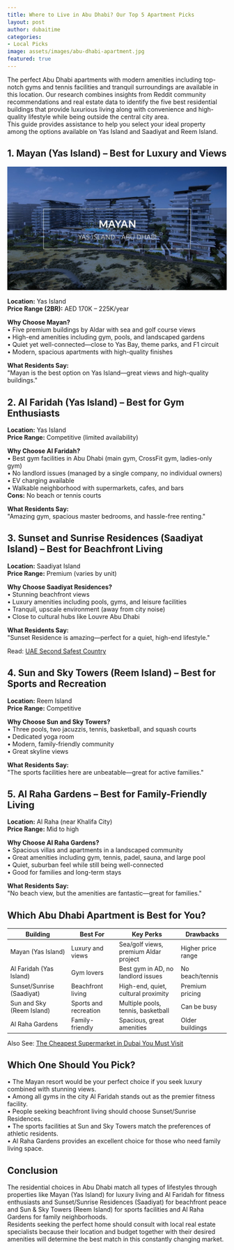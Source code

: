 ```yaml
---
title: Where to Live in Abu Dhabi? Our Top 5 Apartment Picks
layout: post
author: dubaitime
categories: 
- Local Picks
image: assets/images/abu-dhabi-apartment.jpg
featured: true
--- 
```


The perfect Abu Dhabi apartments with modern amenities including top-notch gyms and tennis facilities and tranquil surroundings are available in this location. Our research combines insights from Reddit community recommendations and real estate data to identify the five best residential buildings that provide luxurious living along with convenience and high-quality lifestyle while being outside the central city area.  
This guide provides assistance to help you select your ideal property among the options available on Yas Island and Saadiyat and Reem Island.

## 1. Mayan (Yas Island) – Best for Luxury and Views

![abu-dhabi-apartment-in-mayan-yas-island](/assets/images/abu-dhabi-apartment-in-mayan-yas-island.jpg)

**Location:** Yas Island  
**Price Range (2BR):** AED 170K – 225K/year  

**Why Choose Mayan?**  
•	Five premium buildings by Aldar with sea and golf course views  
•	High-end amenities including gym, pools, and landscaped gardens  
•	Quiet yet well-connected—close to Yas Bay, theme parks, and F1 circuit  
•	Modern, spacious apartments with high-quality finishes  

**What Residents Say:**  
"Mayan is the best option on Yas Island—great views and high-quality buildings."

## 2. Al Faridah (Yas Island) – Best for Gym Enthusiasts
**Location:** Yas Island  
**Price Range:** Competitive (limited availability)  

**Why Choose Al Faridah?**  
•	Best gym facilities in Abu Dhabi (main gym, CrossFit gym, ladies-only gym)  
•	No landlord issues (managed by a single company, no individual owners)  
•	EV charging available  
•	Walkable neighborhood with supermarkets, cafes, and bars  
**Cons:** No beach or tennis courts  

**What Residents Say:**  
"Amazing gym, spacious master bedrooms, and hassle-free renting."

## 3. Sunset and Sunrise Residences (Saadiyat Island) – Best for Beachfront Living
**Location:** Saadiyat Island  
**Price Range:** Premium (varies by unit)  

**Why Choose Saadiyat Residences?**  
•	Stunning beachfront views  
•	Luxury amenities including pools, gyms, and leisure facilities  
•	Tranquil, upscale environment (away from city noise)  
•	Close to cultural hubs like Louvre Abu Dhabi  

**What Residents Say:**  
"Sunset Residence is amazing—perfect for a quiet, high-end lifestyle."

Read: [UAE Second Safest Country](https://dubaitime.github.io/uae-second-safest-country/)

## 4. Sun and Sky Towers (Reem Island) – Best for Sports and Recreation
**Location:** Reem Island  
**Price Range:** Competitive  

**Why Choose Sun and Sky Towers?**  
•	Three pools, two jacuzzis, tennis, basketball, and squash courts  
•	Dedicated yoga room  
•	Modern, family-friendly community  
•	Great skyline views  

**What Residents Say:**  
"The sports facilities here are unbeatable—great for active families."

## 5. Al Raha Gardens – Best for Family-Friendly Living
**Location:** Al Raha (near Khalifa City)  
**Price Range:** Mid to high  

**Why Choose Al Raha Gardens?**  
•	Spacious villas and apartments in a landscaped community  
•	Great amenities including gym, tennis, padel, sauna, and large pool  
•	Quiet, suburban feel while still being well-connected  
•	Good for families and long-term stays  

**What Residents Say:**  
"No beach view, but the amenities are fantastic—great for families."

## Which Abu Dhabi Apartment is Best for You?

| Building                    | Best For              | Key Perks                                 | Drawbacks              |
|----------------------------|-----------------------|--------------------------------------------|------------------------|
| Mayan (Yas Island)         | Luxury and views      | Sea/golf views, premium Aldar project      | Higher price range     |
| Al Faridah (Yas Island)    | Gym lovers            | Best gym in AD, no landlord issues         | No beach/tennis        |
| Sunset/Sunrise (Saadiyat)  | Beachfront living     | High-end, quiet, cultural proximity        | Premium pricing        |
| Sun and Sky (Reem Island)  | Sports and recreation | Multiple pools, tennis, basketball         | Can be busy            |
| Al Raha Gardens            | Family-friendly       | Spacious, great amenities                  | Older buildings        |

Also See: [The Cheapest Supermarket in Dubai You Must Visit](https://dubaitime.github.io/the-cheapest-supermarket-in-dubai-you-must-visit/)

## Which One Should You Pick?
•	The Mayan resort would be your perfect choice if you seek luxury combined with stunning views.  
•	Among all gyms in the city Al Faridah stands out as the premier fitness facility.  
•	People seeking beachfront living should choose Sunset/Sunrise Residences.  
•	The sports facilities at Sun and Sky Towers match the preferences of athletic residents.  
•	Al Raha Gardens provides an excellent choice for those who need family living space.

## Conclusion
The residential choices in Abu Dhabi match all types of lifestyles through properties like Mayan (Yas Island) for luxury living and Al Faridah for fitness enthusiasts and Sunset/Sunrise Residences (Saadiyat) for beachfront peace and Sun & Sky Towers (Reem Island) for sports facilities and Al Raha Gardens for family neighborhoods.  
Residents seeking the perfect home should consult with local real estate specialists because their location and budget together with their desired amenities will determine the best match in this constantly changing market.
